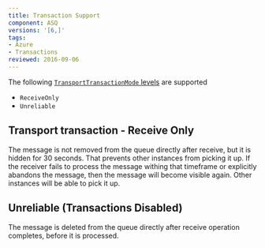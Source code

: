 ```yaml
---
title: Transaction Support
component: ASQ
versions: '[6,]'
tags:
- Azure
- Transactions
reviewed: 2016-09-06
---
```


The following [`TransportTransactionMode` levels](/nservicebus/transports/transactions.md) are supported

 * `ReceiveOnly`
 * `Unreliable`


## Transport transaction - Receive Only

The message is not removed from the queue directly after receive, but it is hidden for 30 seconds. That prevents other instances from picking it up. If the receiver fails to process the message withing that timeframe or explicitly abandons the message, then the message will become visible again. Other instances will be able to pick it up.


## Unreliable (Transactions Disabled)

The message is deleted from the queue directly after receive operation completes, before it is processed.